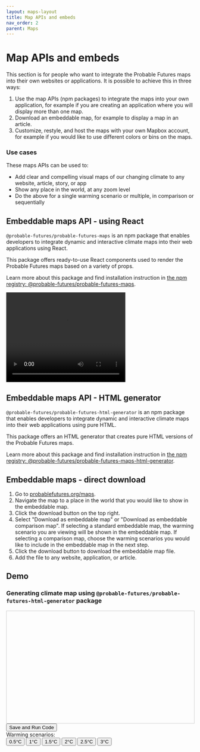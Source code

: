 ```yaml
---
layout: maps-layout
title: Map APIs and embeds
nav_order: 2
parent: Maps
---
```


# Map APIs and embeds

This section is for people who want to integrate the Probable Futures maps into their own websites or applications. It is possible to achieve this in three ways:

1. Use the map APIs (npm packages) to integrate the maps into your own application, for example if you are creating an application where you will display more than one map. 
2. Download an embeddable map, for example to display a map in an article.
3. Customize, restyle, and host the maps with your own Mapbox account, for example if you would like to use different colors or bins on the maps.

### Use cases

These maps APIs can be used to:

- Add clear and compelling visual maps of our changing climate to any website, article, story, or app
- Show any place in the world, at any zoom level
- Do the above for a single warming scenario or multiple, in comparison or sequentially

## Embeddable maps API - using React

`@probable-futures/probable-futures-maps` is an npm package that enables developers to integrate dynamic and interactive climate maps into their web applications using React.

This package offers ready-to-use React components used to render the Probable Futures maps based on a variety of props.

Learn more about this package and find installation instruction in [the npm registry: @probable-futures/probable-futures-maps](https://www.npmjs.com/package/@probable-futures/probable-futures-maps).

<video class="video-embed" width="320" height="240" controls>
  <source src="/assets/videos/docs-demo-part2.mp4" type="video/mp4">
Your browser does not support the video tag.
</video>

## Embeddable maps API - HTML generator

`@probable-futures/probable-futures-html-generator` is an npm package that enables developers to integrate dynamic and interactive climate maps into their web applications using pure HTML.

This package offers an HTML generator that creates pure HTML versions of the Probable Futures maps.

Learn more about this package and find installation instruction in [the npm registry: @probable-futures/probable-futures-maps-html-generator](https://www.npmjs.com/package/@probable-futures/probable-futures-maps-html-generator).

## Embeddable maps - direct download

1. Go to [probablefutures.org/maps](https://probablefutures.org/maps).
2. Navigate the map to a place in the world that you would like to show in the embeddable map.
3. Click the download button on the top right.
4. Select "Download as embeddable map" or "Download as embeddable comparison map". If selecting a standard embeddable map, the warming scenario you are viewing will be shown in the embeddable map. If selecting a comparison map, choose the warming scenarios you would like to include in the embeddable map in the next step.
5. Click the download button to download the embeddable map file.
6. Add the file to any website, application, or article.

## Demo

### Generating climate map using `@probable-futures/probable-futures-html-generator` package

<div id="map-code-editor" style="height: 300px; width: 100%; border: 1px solid #ccc;"></div>
<button class="generate-maps-button" onclick="saveAndRunCode()">Save and Run Code</button>

<div id="map-container"></div>

<div class="pf-warming-scenario-button-wrapper">
  <div>Warming scenarios:</div>
  <button class="change-scenario-button" onclick="changeScenario(event, 0.5)">0.5°C</button>
  <button class="change-scenario-button" onclick="changeScenario(event, 1)">1°C</button>
  <button class="change-scenario-button" onclick="changeScenario(event, 1.5)">1.5°C</button>
  <button class="change-scenario-button selected-scenario" onclick="changeScenario(event, 2)">2°C</button>
  <button class="change-scenario-button" onclick="changeScenario(event, 2.5)">2.5°C</button>
  <button class="change-scenario-button" onclick="changeScenario(event, 3)">3°C</button>
</div>
